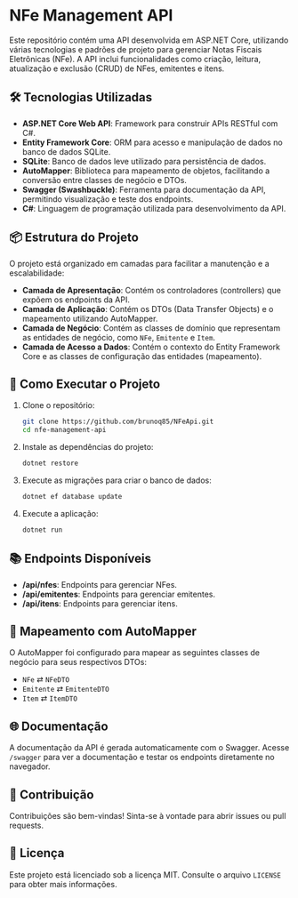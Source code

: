 
# NFe Management API

Este repositório contém uma API desenvolvida em ASP.NET Core, utilizando várias tecnologias e padrões de projeto para gerenciar Notas Fiscais Eletrônicas (NFe). A API inclui funcionalidades como criação, leitura, atualização e exclusão (CRUD) de NFes, emitentes e itens.

## 🛠️ Tecnologias Utilizadas

- **ASP.NET Core Web API**: Framework para construir APIs RESTful com C#.
- **Entity Framework Core**: ORM para acesso e manipulação de dados no banco de dados SQLite.
- **SQLite**: Banco de dados leve utilizado para persistência de dados.
- **AutoMapper**: Biblioteca para mapeamento de objetos, facilitando a conversão entre classes de negócio e DTOs.
- **Swagger (Swashbuckle)**: Ferramenta para documentação da API, permitindo visualização e teste dos endpoints.
- **C#**: Linguagem de programação utilizada para desenvolvimento da API.

## 📦 Estrutura do Projeto

O projeto está organizado em camadas para facilitar a manutenção e a escalabilidade:

- **Camada de Apresentação**: Contém os controladores (controllers) que expõem os endpoints da API.
- **Camada de Aplicação**: Contém os DTOs (Data Transfer Objects) e o mapeamento utilizando AutoMapper.
- **Camada de Negócio**: Contém as classes de domínio que representam as entidades de negócio, como `NFe`, `Emitente` e `Item`.
- **Camada de Acesso a Dados**: Contém o contexto do Entity Framework Core e as classes de configuração das entidades (mapeamento).

## 🚀 Como Executar o Projeto

1. Clone o repositório:

   ```bash
   git clone https://github.com/brunoq85/NFeApi.git
   cd nfe-management-api
   ```

2. Instale as dependências do projeto:

   ```bash
   dotnet restore
   ```

3. Execute as migrações para criar o banco de dados:

   ```bash
   dotnet ef database update
   ```

4. Execute a aplicação:

   ```bash
   dotnet run
   ```

## 📚 Endpoints Disponíveis

- **/api/nfes**: Endpoints para gerenciar NFes.
- **/api/emitentes**: Endpoints para gerenciar emitentes.
- **/api/itens**: Endpoints para gerenciar itens.

## 📝 Mapeamento com AutoMapper

O AutoMapper foi configurado para mapear as seguintes classes de negócio para seus respectivos DTOs:

- `NFe` ⇄ `NFeDTO`
- `Emitente` ⇄ `EmitenteDTO`
- `Item` ⇄ `ItemDTO`

## 🌐 Documentação

A documentação da API é gerada automaticamente com o Swagger. Acesse `/swagger` para ver a documentação e testar os endpoints diretamente no navegador.

## 🔧 Contribuição

Contribuições são bem-vindas! Sinta-se à vontade para abrir issues ou pull requests.

## 📄 Licença

Este projeto está licenciado sob a licença MIT. Consulte o arquivo `LICENSE` para obter mais informações.
